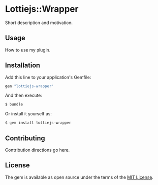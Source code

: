 # Lottiejs::Wrapper
Short description and motivation.

## Usage
How to use my plugin.

## Installation
Add this line to your application's Gemfile:

```ruby
gem "lottiejs-wrapper"
```

And then execute:
```bash
$ bundle
```

Or install it yourself as:
```bash
$ gem install lottiejs-wrapper
```

## Contributing
Contribution directions go here.

## License
The gem is available as open source under the terms of the [MIT License](https://opensource.org/licenses/MIT).
